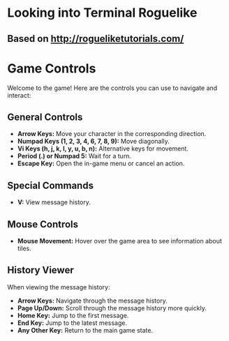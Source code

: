 # Looking into Terminal Roguelike

## Based on http://rogueliketutorials.com/

# Game Controls

Welcome to the game! Here are the controls you can use to navigate and interact:

## General Controls

- **Arrow Keys:** Move your character in the corresponding direction.
- **Numpad Keys (1, 2, 3, 4, 6, 7, 8, 9):** Move diagonally.
- **Vi Keys (h, j, k, l, y, u, b, n):** Alternative keys for movement.
- **Period (.) or Numpad 5:** Wait for a turn.
- **Escape Key:** Open the in-game menu or cancel an action.

## Special Commands

- **V:** View message history.

## Mouse Controls

- **Mouse Movement:** Hover over the game area to see information about tiles.

## History Viewer

When viewing the message history:

- **Arrow Keys:** Navigate through the message history.
- **Page Up/Down:** Scroll through the message history more quickly.
- **Home Key:** Jump to the first message.
- **End Key:** Jump to the latest message.
- **Any Other Key:** Return to the main game state.
